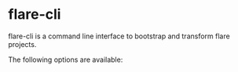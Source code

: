 # flare-cli

flare-cli is a command line interface to bootstrap and transform flare projects.

The following options are available:

